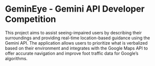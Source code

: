 # GeminEye - Gemini API Developer Competition

This project aims to assist seeing-impaired users by describing their surroundings and providing real-time location-based guidance using the Gemini API. The application allows users to prioritize what is verbalized based on their environment and integrates with the Google Maps API to offer accurate navigation and improve foot traffic data for Google’s algorithms.
